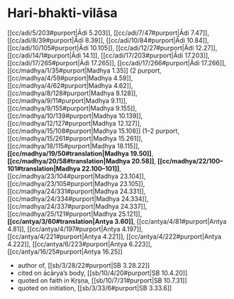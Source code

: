 # Hari-bhakti-vilāsa

[[cc/adi/5/203#purport|Ādi 5.203]], [[cc/adi/7/47#purport|Ādi 7.47]], [[cc/adi/8/39#purport|Ādi 8.39]], [[cc/adi/10/84#purport|Ādi 10.84]], [[cc/adi/10/105#purport|Ādi 10.105]], [[cc/adi/12/27#purport|Ādi 12.27]], [[cc/adi/14/1#purport|Ādi 14.1]], [[cc/adi/17/203#purport|Ādi 17.203]], [[cc/adi/17/265#purport|Ādi 17.265]], [[cc/adi/17/266#purport|Ādi 17.266]], [[cc/madhya/1/35#purport|Madhya 1.35]] (2 purport, [[cc/madhya/4/59#purport|Madhya 4.59]], [[cc/madhya/4/62#purport|Madhya 4.62]], [[cc/madhya/8/128#purport|Madhya 8.128]], [[cc/madhya/9/11#purport|Madhya 9.11]], [[cc/madhya/9/155#purport|Madhya 9.155]], [[cc/madhya/10/139#purport|Madhya 10.139]], [[cc/madhya/12/127#purport|Madhya 12.127]], [[cc/madhya/15/108#purport|Madhya 15.108]] (1–2 purport, [[cc/madhya/15/261#purport|Madhya 15.261]], [[cc/madhya/18/115#purport|Madhya 18.115]], **[[cc/madhya/19/50#translation|Madhya 19.50]]**, **[[cc/madhya/20/58#translation|Madhya 20.58]]**, **[[cc/madhya/22/100–101#translation|Madhya 22.100–101]]**, [[cc/madhya/23/104#purport|Madhya 23.104]], [[cc/madhya/23/105#purport|Madhya 23.105]], [[cc/madhya/24/331#purport|Madhya 24.331]], [[cc/madhya/24/334#purport|Madhya 24.334]], [[cc/madhya/24/337#purport|Madhya 24.337]], [[cc/madhya/25/121#purport|Madhya 25.121]], **[[cc/antya/3/60#translation|Antya 3.60]]**, [[cc/antya/4/81#purport|Antya 4.81]], [[cc/antya/4/197#purport|Antya 4.197]], [[cc/antya/4/221#purport|Antya 4.221]], [[cc/antya/4/222#purport|Antya 4.222]], [[cc/antya/6/223#purport|Antya 6.223]], [[cc/antya/16/25#purport|Antya 16.25]]

* author of, [[sb/3/28/22#purport|SB 3.28.22]]
* cited on ācārya’s body, [[sb/10/4/20#purport|SB 10.4.20]]
* quoted on faith in Kṛṣṇa, [[sb/10/7/31#purport|SB 10.7.31]]
* quoted on initiation, [[sb/3/33/6#purport|SB 3.33.6]]
